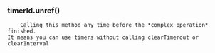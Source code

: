 ### timerId.unref()

     	Calling this method any time before the *complex operation* finished.
	It means you can use timers without calling clearTimerout or clearInterval
